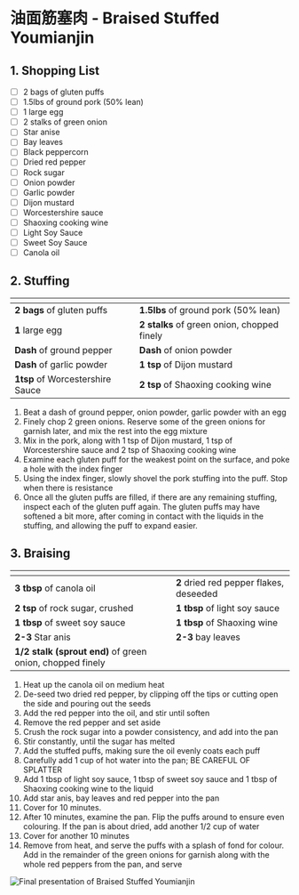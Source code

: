 # 油面筋塞肉 - Braised Stuffed Youmianjin

## 1. Shopping List
- [ ] 2 bags of gluten puffs
- [ ] 1.5lbs of ground pork (50% lean)
- [ ] 1 large egg
- [ ] 2 stalks of green onion
- [ ] Star anise
- [ ] Bay leaves
- [ ] Black peppercorn
- [ ] Dried red pepper
- [ ] Rock sugar
- [ ] Onion powder
- [ ] Garlic powder
- [ ] Dijon mustard
- [ ] Worcestershire sauce
- [ ] Shaoxing cooking wine
- [ ] Light Soy Sauce
- [ ] Sweet Soy Sauce
- [ ] Canola oil

## 2. Stuffing
|<!-- -->|<!-- -->|
|---|---|
| **2 bags** of gluten puffs | **1.5lbs** of ground pork (50% lean) |
| **1** large egg | **2 stalks** of green onion, chopped finely |
| **Dash** of ground pepper | **Dash** of onion powder |
| **Dash** of garlic powder | **1 tsp** of Dijon mustard |
| **1tsp** of Worcestershire Sauce | **2 tsp** of Shaoxing cooking wine |

1. Beat a dash of ground pepper, onion powder, garlic powder with an egg
2. Finely chop 2 green onions. Reserve some of the green onions for garnish later, and mix the rest into the egg mixture
3. Mix in the pork, along with 1 tsp of Dijon mustard, 1 tsp of Worcestershire sauce and 2 tsp of Shaoxing cooking wine
4. Examine each gluten puff for the weakest point on the surface, and poke a hole with the index finger
5. Using the index finger, slowly shovel the pork stuffing into the puff. Stop when there is resistance
6. Once all the gluten puffs are filled, if there are any remaining stuffing, inspect each of the gluten puff again. The gluten puffs may have softened a bit more, after coming in contact with the liquids in the stuffing, and allowing the puff to expand easier.

## 3. Braising
|<!-- -->|<!-- -->|
|---|---|
| **3 tbsp** of canola oil | **2** dried red pepper flakes, deseeded |
| **2 tsp** of rock sugar, crushed | **1 tbsp** of light soy sauce |
| **1 tbsp** of sweet soy sauce | **1 tbsp** of Shaoxing wine |
| **2-3** Star anis | **2-3** bay leaves |
| **1/2 stalk (sprout end)** of green onion, chopped finely | |

1. Heat up the canola oil on medium heat
2. De-seed two dried red pepper, by clipping off the tips or cutting open the side and pouring out the seeds
3. Add the red pepper into the oil, and stir until soften
4. Remove the red pepper and set aside
5. Crush the rock sugar into a powder consistency, and add into the pan
6. Stir constantly, until the sugar has melted
7. Add the stuffed puffs, making sure the oil evenly coats each puff
8. Carefully add 1 cup of hot water into the pan; BE CAREFUL OF SPLATTER
9. Add 1 tbsp of light soy sauce, 1 tbsp of sweet soy sauce and 1 tbsp of Shaoxing cooking wine to the liquid
10. Add star anis, bay leaves and red pepper into the pan
11. Cover for 10 minutes.
12. After 10 minutes, examine the pan. Flip the puffs around to ensure even colouring. If the pan is about dried, add another 1/2 cup of water
13. Cover for another 10 minutes
14. Remove from heat, and serve the puffs with a splash of fond for colour. Add in the remainder of the green onions for garnish along with the whole red peppers from the pan, and serve

![Final presentation of Braised Stuffed Youmianjin](Images/Braised%20Stuffed%20Youmianjin%20-%20Overview.jpg)